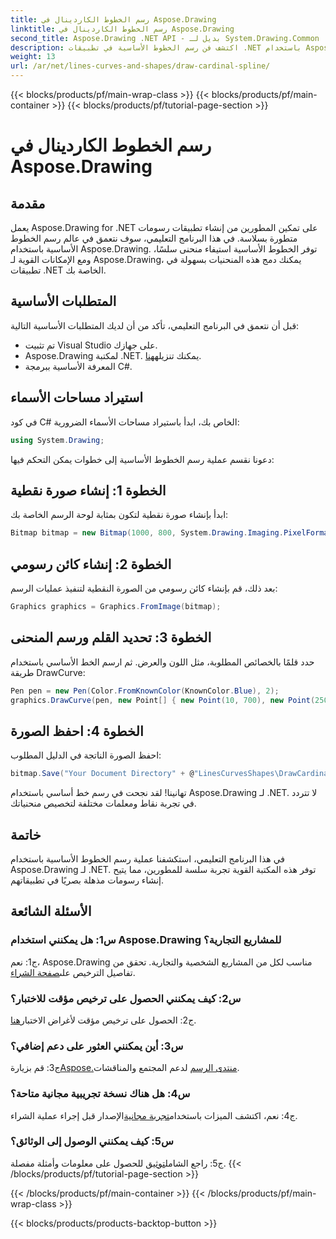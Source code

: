 ```yaml
---
title: رسم الخطوط الكاردينال في Aspose.Drawing
linktitle: رسم الخطوط الكاردينال في Aspose.Drawing
second_title: Aspose.Drawing .NET API - بديل لـ System.Drawing.Common
description: اكتشف فن رسم الخطوط الأساسية في تطبيقات .NET باستخدام Aspose.Drawing. إنشاء منحنيات ناعمة دون عناء.
weight: 13
url: /ar/net/lines-curves-and-shapes/draw-cardinal-spline/
---
```


{{< blocks/products/pf/main-wrap-class >}}
{{< blocks/products/pf/main-container >}}
{{< blocks/products/pf/tutorial-page-section >}}

# رسم الخطوط الكاردينال في Aspose.Drawing

## مقدمة

يعمل Aspose.Drawing for .NET على تمكين المطورين من إنشاء تطبيقات رسومات متطورة بسلاسة. في هذا البرنامج التعليمي، سوف نتعمق في عالم رسم الخطوط الأساسية باستخدام Aspose.Drawing. توفر الخطوط الأساسية استيفاء منحنى سلسًا، ومع الإمكانات القوية لـ Aspose.Drawing، يمكنك دمج هذه المنحنيات بسهولة في تطبيقات .NET الخاصة بك.

## المتطلبات الأساسية

قبل أن نتعمق في البرنامج التعليمي، تأكد من أن لديك المتطلبات الأساسية التالية:

- تم تثبيت Visual Studio على جهازك.
-  Aspose.Drawing لمكتبة .NET. يمكنك تنزيله[هنا](https://releases.aspose.com/drawing/net/).
- المعرفة الأساسية ببرمجة C#.

## استيراد مساحات الأسماء

في كود C# الخاص بك، ابدأ باستيراد مساحات الأسماء الضرورية:

```csharp
using System.Drawing;
```

دعونا نقسم عملية رسم الخطوط الأساسية إلى خطوات يمكن التحكم فيها:

## الخطوة 1: إنشاء صورة نقطية

ابدأ بإنشاء صورة نقطية لتكون بمثابة لوحة الرسم الخاصة بك:

```csharp
Bitmap bitmap = new Bitmap(1000, 800, System.Drawing.Imaging.PixelFormat.Format32bppPArgb);
```

## الخطوة 2: إنشاء كائن رسومي

بعد ذلك، قم بإنشاء كائن رسومي من الصورة النقطية لتنفيذ عمليات الرسم:

```csharp
Graphics graphics = Graphics.FromImage(bitmap);
```

## الخطوة 3: تحديد القلم ورسم المنحنى

حدد قلمًا بالخصائص المطلوبة، مثل اللون والعرض. ثم ارسم الخط الأساسي باستخدام طريقة DrawCurve:

```csharp
Pen pen = new Pen(Color.FromKnownColor(KnownColor.Blue), 2);
graphics.DrawCurve(pen, new Point[] { new Point(10, 700), new Point(250, 500), new Point(500, 10), new Point(750, 500), new Point(990, 700) });
```

## الخطوة 4: احفظ الصورة

احفظ الصورة الناتجة في الدليل المطلوب:

```csharp
bitmap.Save("Your Document Directory" + @"LinesCurvesShapes\DrawCardinalSpline_out.png");
```

تهانينا! لقد نجحت في رسم خط أساسي باستخدام Aspose.Drawing لـ .NET. لا تتردد في تجربة نقاط ومعلمات مختلفة لتخصيص منحنياتك.

## خاتمة

في هذا البرنامج التعليمي، استكشفنا عملية رسم الخطوط الأساسية باستخدام Aspose.Drawing لـ .NET. توفر هذه المكتبة القوية تجربة سلسة للمطورين، مما يتيح إنشاء رسومات مذهلة بصريًا في تطبيقاتهم.

## الأسئلة الشائعة

### س1: هل يمكنني استخدام Aspose.Drawing للمشاريع التجارية؟

 ج1: نعم، Aspose.Drawing مناسب لكل من المشاريع الشخصية والتجارية. تحقق من تفاصيل الترخيص على[صفحة الشراء](https://purchase.aspose.com/buy).

### س2: كيف يمكنني الحصول على ترخيص مؤقت للاختبار؟

 ج2: الحصول على ترخيص مؤقت لأغراض الاختبار[هنا](https://purchase.aspose.com/temporary-license/).

### س3: أين يمكنني العثور على دعم إضافي؟

 ج3: قم بزيارة[Aspose.منتدى الرسم](https://forum.aspose.com/c/diagram/17) لدعم المجتمع والمناقشات.

### س4: هل هناك نسخة تجريبية مجانية متاحة؟

 ج4: نعم، اكتشف الميزات باستخدام[تجربة مجانية](https://releases.aspose.com/)الإصدار قبل إجراء عملية الشراء.

### س5: كيف يمكنني الوصول إلى الوثائق؟

 ج5: راجع الشامل[توثيق](https://reference.aspose.com/drawing/net/) للحصول على معلومات وأمثلة مفصلة.
{{< /blocks/products/pf/tutorial-page-section >}}

{{< /blocks/products/pf/main-container >}}
{{< /blocks/products/pf/main-wrap-class >}}

{{< blocks/products/products-backtop-button >}}
